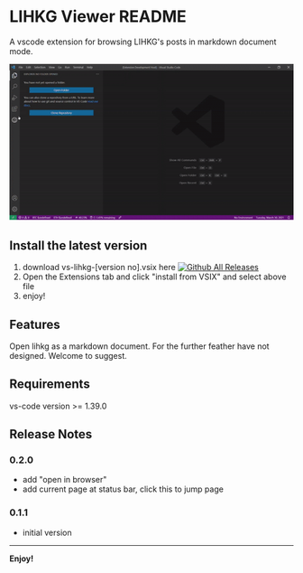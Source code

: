 # LIHKG Viewer README

A vscode extension for browsing LIHKG's posts in markdown document mode.

![](images/vscode-6-563056b9e9de.gif)

## Install the latest version

1. download vs-lihkg-[version no].vsix here [![Github All Releases](https://img.shields.io/github/downloads/LLLLinda/vs-lihkg/total.svg?style=flat)]()
2. Open the Extensions tab and click "install from VSIX" and select above file
3. enjoy!

## Features

Open lihkg as a markdown document. For the further feather have not designed. Welcome to suggest.

## Requirements

vs-code version >= 1.39.0

<!-- ### Extension Settings

#None

## Known Issues

None -->

## Release Notes

### 0.2.0

- add "open in browser"
- add current page at status bar, click this to jump page

### 0.1.1

- initial version

---

**Enjoy!**
